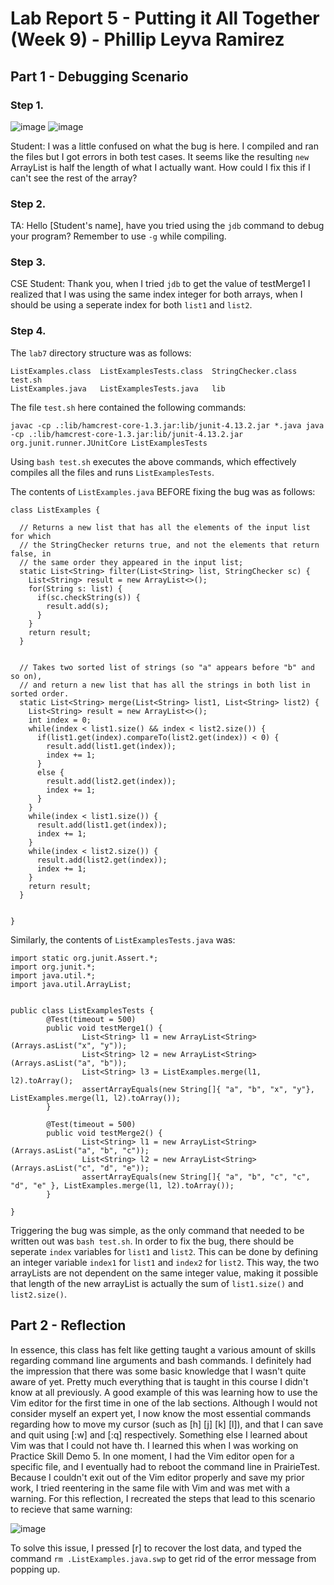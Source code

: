 # Lab Report 5 - Putting it All Together (Week 9) - Phillip Leyva Ramirez
## Part 1 - Debugging Scenario

### Step 1.
![image](https://github.com/pleyvaramirez/cse15l-lab-reports/assets/156385234/7e35af9f-1b4b-4ebf-a240-45d64fa241ae)
![image](https://github.com/pleyvaramirez/cse15l-lab-reports/assets/156385234/9976ba4b-327e-4fe4-887a-0e7d0a3f4fbf)

Student: I was a little confused on what the bug is here. I compiled and ran the files but I got errors in both test cases. It seems like the resulting `new` ArrayList is half the length of what I actually want. How could I fix this if I can't see the rest of the array?


### Step 2.

TA: Hello [Student's name], have you tried using the `jdb` command to debug your program? Remember to use `-g` while compiling.

### Step 3.

CSE Student: Thank you, when I tried `jdb` to get the value of testMerge1 I realized that I was using the same index integer for both arrays, when I should be using a seperate index for both `list1` and `list2`. 

### Step 4.
The `lab7` directory structure was as follows:
```
ListExamples.class  ListExamplesTests.class  StringChecker.class  test.sh
ListExamples.java   ListExamplesTests.java   lib
```
The file `test.sh` here contained the following commands:

`javac -cp .:lib/hamcrest-core-1.3.jar:lib/junit-4.13.2.jar *.java
java -cp .:lib/hamcrest-core-1.3.jar:lib/junit-4.13.2.jar org.junit.runner.JUnitCore ListExamplesTests`

Using `bash test.sh` executes the above commands, which effectively compiles all the files and runs `ListExamplesTests`.

The contents of `ListExamples.java` BEFORE fixing the bug was as follows:
```
class ListExamples {

  // Returns a new list that has all the elements of the input list for which
  // the StringChecker returns true, and not the elements that return false, in
  // the same order they appeared in the input list;
  static List<String> filter(List<String> list, StringChecker sc) {
    List<String> result = new ArrayList<>();
    for(String s: list) {
      if(sc.checkString(s)) {
        result.add(s);
      }
    }
    return result;
  }


  // Takes two sorted list of strings (so "a" appears before "b" and so on),
  // and return a new list that has all the strings in both list in sorted order.
  static List<String> merge(List<String> list1, List<String> list2) {
    List<String> result = new ArrayList<>();
    int index = 0;
    while(index < list1.size() && index < list2.size()) {
      if(list1.get(index).compareTo(list2.get(index)) < 0) {
        result.add(list1.get(index));
        index += 1;
      }
      else {
        result.add(list2.get(index));
        index += 1;
      }
    }
    while(index < list1.size()) {
      result.add(list1.get(index));
      index += 1;
    }
    while(index < list2.size()) {
      result.add(list2.get(index));
      index += 1;
    }
    return result;
  }


}
```
Similarly, the contents of `ListExamplesTests.java` was:

```
import static org.junit.Assert.*;
import org.junit.*;
import java.util.*;
import java.util.ArrayList;


public class ListExamplesTests {
        @Test(timeout = 500)
        public void testMerge1() {
                List<String> l1 = new ArrayList<String>(Arrays.asList("x", "y"));
                List<String> l2 = new ArrayList<String>(Arrays.asList("a", "b"));
                List<String> l3 = ListExamples.merge(l1, l2).toArray();
                assertArrayEquals(new String[]{ "a", "b", "x", "y"}, ListExamples.merge(l1, l2).toArray());
        }

        @Test(timeout = 500)
        public void testMerge2() {
                List<String> l1 = new ArrayList<String>(Arrays.asList("a", "b", "c"));        
                List<String> l2 = new ArrayList<String>(Arrays.asList("c", "d", "e"));        
                assertArrayEquals(new String[]{ "a", "b", "c", "c", "d", "e" }, ListExamples.merge(l1, l2).toArray());
        }

}
```

Triggering the bug was simple, as the only command that needed to be written out was `bash test.sh`.
In order to fix the bug, there should be seperate `index` variables for `list1` and `list2`. This can be done by defining an integer variable `index1` for `list1` and `index2` for `list2`. This way, the two arrayLists are not dependent on the same integer value, making it possible that length of the new arrayList is actually the sum of `list1.size()` and `list2.size()`.


## Part 2 - Reflection

In essence, this class has felt like getting taught a various amount of skills regarding command line arguments and bash commands. I definitely had the impression that there was some basic knowledge that I wasn't quite aware of yet. Pretty much everything that is taught in this course I didn't know at all previously. A good example of this was learning how to use the Vim editor for the first time in one of the lab sections. Although I would not consider myself an expert yet, I now know the most essential commands regarding how to move my cursor (such as [h] [j] [k] [l]), and that I can save and quit using [:w] and [:q] respectively. Something else I learned about Vim was that I could not have th. I learned this when I was working on Practice Skill Demo 5. In one moment, I had the Vim editor open for a specific file, and I eventually had to reboot the command line in PrairieTest. Because I couldn't exit out of the Vim editor properly and save my prior work, I tried reentering in the same file with Vim and was met with a warning. For this reflection, I recreated the steps that lead to this scenario to recieve that same warning:

![image](https://github.com/pleyvaramirez/cse15l-lab-reports/assets/156385234/69d460b9-4ddb-4705-8587-8a44f9c15542)

To solve this issue, I pressed [r] to recover the lost data, and typed the command `rm .ListExamples.java.swp` to get rid of the error message from popping up.
